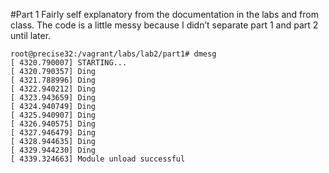 #Part 1
Fairly self explanatory from the documentation in the labs and from class. The code is a little messy because I didn’t separate part 1 and part 2 until later. 

	root@precise32:/vagrant/labs/lab2/part1# dmesg
	[ 4320.790007] STARTING...
	[ 4320.790357] Ding
	[ 4321.788996] Ding
	[ 4322.940212] Ding
	[ 4323.943659] Ding
	[ 4324.940749] Ding
	[ 4325.940907] Ding
	[ 4326.940575] Ding
	[ 4327.946479] Ding
	[ 4328.944635] Ding
	[ 4329.944230] Ding
	[ 4339.324663] Module unload successful
